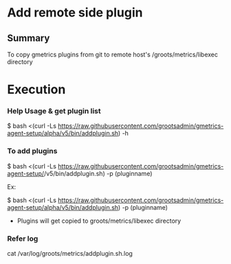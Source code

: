 # Add remote side plugin

## Summary
To copy gmetrics plugins from git to remote host's /groots/metrics/libexec directory

# Execution 

### Help Usage & get plugin list

$ bash <(curl -Ls https://raw.githubusercontent.com/grootsadmin/gmetrics-agent-setup/alpha/v5/bin/addplugin.sh) -h 

### To add plugins

$ bash <(curl -Ls https://raw.githubusercontent.com/grootsadmin/gmetrics-agent-setup/<branch>/v5/bin/addplugin.sh) -p (pluginname)

Ex:

$ bash <(curl -Ls https://raw.githubusercontent.com/grootsadmin/gmetrics-agent-setup/alpha/v5/bin/addplugin.sh) -p (pluginname)

- Plugins will get copied to groots/metrics/libexec directory

### Refer log

cat /var/log/groots/metrics/addplugin.sh.log

